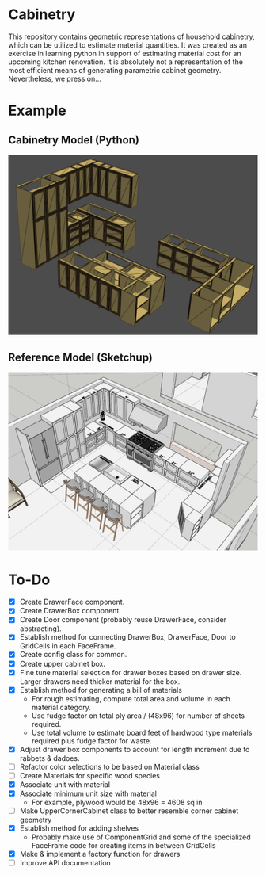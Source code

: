 # Cabinetry
This repository contains geometric representations of household cabinetry, which can be utilized to estimate material quantities. It was created as an exercise in learning python in support of estimating material cost for an upcoming kitchen renovation. It is absolutely not a representation of the most efficient means of generating parametric cabinet geometry. Nevertheless, we press on...

# Example

## Cabinetry Model (Python)
![Python Cabinetry Model](doc/Kitchen%20Model%20Python%20Iso.png)

## Reference Model (Sketchup)
![Sketchup Model](doc/Kitchen%20Model%20Sketchup%20Iso.png)

# To-Do
- [x] Create DrawerFace component.
- [x] Create DrawerBox component.
- [x] Create Door component (probably reuse DrawerFace, consider abstracting).
- [x] Establish method for connecting DrawerBox, DrawerFace, Door to GridCells in each FaceFrame.
- [x] Create config class for common.
- [x] Create upper cabinet box.
- [x] Fine tune material selection for drawer boxes based on drawer size. Larger drawers need thicker material for the box.
- [x] Establish method for generating a bill of materials
    - For rough estimating, compute total area and volume in each material category.
    - Use fudge factor on total ply area / (48x96) for number of sheets required.
    - Use total volume to estimate board feet of hardwood type materials required plus fudge factor for waste.
- [x] Adjust drawer box components to account for length increment due to rabbets & dadoes.
- [ ] Refactor color selections to be based on Material class
- [ ] Create Materials for specific wood species
- [x] Associate unit with material
- [x] Associate minimum unit size with material
    - For example, plywood would be 48x96 = 4608 sq in
- [ ] Make UpperCornerCabinet class to better resemble corner cabinet geometry
- [x] Establish method for adding shelves
    - Probably make use of ComponentGrid and some of the specialized FaceFrame code for creating items in between GridCells
- [x] Make & implement a factory function for drawers
- [ ] Improve API documentation
